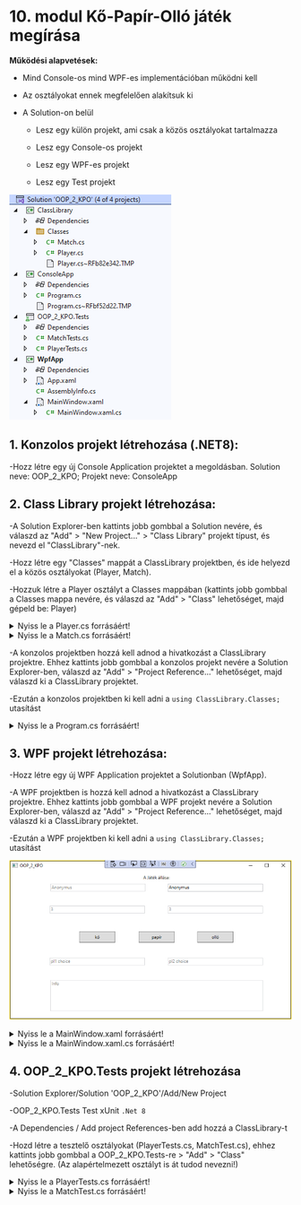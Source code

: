 # 10. modul Kő-Papír-Olló játék megírása

**Működési alapvetések:**

- Mind Console-os mind WPF-es implementációban működni kell

- Az osztályokat ennek megfelelően alakítsuk ki

- A Solution-on belül

  - Lesz egy külön projekt, ami csak a közös osztályokat tartalmazza

  - Lesz egy Console-os projekt

  - Lesz egy WPF-es projekt

  - Lesz egy Test projekt



![KPO feladat megoldása](PICTURES/OOP_2_KPO_Solution.PNG)

## 1. Konzolos projekt létrehozása (.NET8):

-Hozz létre egy új Console Application projektet a megoldásban. Solution neve: OOP_2_KPO; Projekt neve: ConsoleApp

## 2. Class Library projekt létrehozása:

-A Solution Explorer-ben kattints jobb gombbal a Solution nevére, és válaszd az "Add" > "New Project..." > "Class Library" projekt típust, és nevezd el "ClassLibrary"-nek.

-Hozz létre egy "Classes" mappát a ClassLibrary projektben, és ide helyezd el a közös osztályokat (Player, Match).

-Hozzuk létre a Player osztályt a Classes mappában (kattints jobb gombbal a Classes mappa nevére, és válaszd az "Add" > "Class" lehetőséget, majd gépeld be: Player)



<details>
<summary>Nyiss le a Player.cs forrásáért!</summary>

### `Player.cs` példa:

```c#
using System;
using System.Collections.Generic;
using System.Linq;
using System.Text;
using System.Threading.Tasks;
using System.Xml.Linq;

namespace ClassLibrary.Classes
{
    public class Player
    {
        private static string[] _hands = new string[] { "kő", "papír", "olló" };

        public Player(int lives=3, string name = "Anonymus")
        {
            Name = name;
            Lives = lives;
        }

        public string Name { get; set; }
        public int Lives { get; set; }
        public int Hand { get; set; } //1 = kő, 2 = papír, 3 = olló!

        /// <summary>
        /// A játékos választása szövegesen.
        /// </summary>
        /// <returns>kő | papír | olló</returns>
        public string GetHandAsString()
        {
            return _hands[Hand-1];
        }

        /// <summary>
        /// A játékos megadott neve stringként.
        /// </summary>
        /// <returns>Name</returns>
        public override string ToString()
        {
            return Name;
        }

        /// <summary>
        /// Csak konzolos alkalmazásoknál használható metódus a név beállításához.
        /// </summary>
        public void SetName()
        {
            Console.Write("Kérlek add meg a neved: ");
            Name = Console.ReadLine();
        }
        /// <summary>
        /// A játékos élete eggyel csökken.
        /// </summary>
        public void Fail()
        {
            Lives--;
        }

        
        /// <summary>
        /// A játékos életereje>0
        /// </summary>
        /// /// <returns>Lives>0</returns>
        public bool IsAlive { get => Lives > 0; }
    }
}

```
</details>

<details>
<summary>Nyiss le a Match.cs forrásáért!</summary>
### `Match.cs` példa:

```c#
using System;
using System.Collections.Generic;
using System.Linq;
using System.Text;
using System.Threading.Tasks;

namespace ClassLibrary.Classes
{
    public class Match
    {
        private Player p1, p2;
        private int winner;
        private int round;

        public Match(Player p1, Player p2)
        {
            this.p1 = p1;
            this.p2 = p2;
        }

        public void NextRound()
        {
            round++;
            
            winner = this.GetWinner(p1, p2);

            if (winner == -1)
            {
                p2.Fail();
            }
            else if (winner == 1)
            {
                p1.Fail();
            }
        }

        public bool IsFinished
        {
            get => !p1.IsAlive || !p2.IsAlive;
        }

        public string Info()
        {
            string result = "";
            result+=$"{round}. kör: \n";
            result += $"{p1}: {p1.GetHandAsString()} ({p1.Hand}) - ";
            result += $"{p2}: {p2.GetHandAsString()} ({p2.Hand})";
            string ny = "döntetlen";
            if (winner > 0)
            {
                ny = p2.Name;
            }
            else if (winner < 0)
            {
                ny = p1.Name;
            }
            result += $"\nKör nyertese: {ny}  ";
            result += $"\nPontszámok: {p1}: {p1.Lives} {p2}: {p2.Lives}\n";
            return result;
        }

        public int GetWinner(Player p1, Player p2)
        {
            int winner = 0; //-1: p1; 0: döntetlen; 1: p2 nyert 
            /*
             * 
                                         p2-p1
             akármi     ugyanaz          a-a =  0     döntetlen  
             1 (Kő)     2 (Papír)        2-1 =  1     p2 
             1 (Kő)     3 (Olló)         3-1 =  2     p1?     
             2 (Papír)  1 (Kő)           1-2 = -1     p1
             2 (Papír)  3 (Olló)         3-2 =  1     p2 
             3 (Olló)   1 (Kő)           1-3 = -2     p2? 
             3 (Olló)   2 (Papír)        2-3 = -1     p1
             */

            winner = p2.Hand - p1.Hand;
            if (Math.Abs(winner) == 2)
            {
                winner /= -2;
            }
            return winner;
        }

        public string GameWinner
        {
            get
            {
                if (IsFinished)
                {
                    if (p1.IsAlive)
                    {
                        return p1.Name;
                    }
                    if (p2.IsAlive)
                    {
                        return p2.Name;
                    }
                }
                return "";
            }
        }
    }
}

```
</details>

-A konzolos projektben hozzá kell adnod a hivatkozást a ClassLibrary projektre. Ehhez kattints jobb gombbal a konzolos projekt nevére a Solution Explorer-ben, válaszd az "Add" > "Project Reference..." lehetőséget, majd válaszd ki a ClassLibrary projektet.

-Ezután a konzolos projektben ki kell adni a `using ClassLibrary.Classes;` utasítást

<details>
<summary>Nyiss le a Program.cs forrásáért!</summary>
### `Program.cs` példa:

```c#
using ClassLibrary.Classes;
using System.Reflection;
using System.Runtime.CompilerServices;
using System.Xml.Linq;
using System.Xml.Serialization;

class Program
{
    /// <summary>
    /// Csak konzolos alkalmazásoknál használható metódus a játéko választásának bekérésére.
    /// </summary>
    static void Choice(Player p1, Player p2)
    {
        Random _rnd = new Random();
        int choice = 0;
        do
        {
            Console.Write($"{p2.Name}, válassz: 1: kő, 2: papír, 3: olló [1|2|3]:  ");
        } while (int.TryParse(Console.ReadLine(), out choice) && !(choice >= 1 && choice <= 3));
        p2.Hand = choice;

        p1.Hand = _rnd.Next(3) + 1;

    }
    static void Main(string[] args)
    {
        Player _player1 = new Player();
        Player _player2 = new Player(3);
        _player2.SetName();
        
        Match match = new Match(_player1, _player2);

        while (true)
        {
            if (match.IsFinished)
            {
                break;
            }
            Choice(_player1, _player2);
            match.NextRound();
            Console.WriteLine(match.Info());
        }
        Console.WriteLine($"{match.GameWinner} játékos nyert!");
    }
}

```
</details>

## 3. WPF projekt létrehozása:

-Hozz létre egy új WPF Application projektet a Solutionban (WpfApp).

-A WPF projektben is hozzá kell adnod a hivatkozást a ClassLibrary projektre. Ehhez kattints jobb gombbal a WPF projekt nevére a Solution Explorer-ben, válaszd az "Add" > "Project Reference..." lehetőséget, majd válaszd ki a ClassLibrary projektet.

-Ezután a WPF projektben ki kell adni a `using ClassLibrary.Classes;` utasítást

![KPO feladat megoldása](PICTURES/OOP_2_KPO_WPF.PNG)

<details>
<summary>Nyiss le a MainWindow.xaml forrásáért!</summary>
### `MainWindow.xaml` példa:

```c#
<Window x:Class="WpfApp.MainWindow"
        xmlns="http://schemas.microsoft.com/winfx/2006/xaml/presentation"
        xmlns:x="http://schemas.microsoft.com/winfx/2006/xaml"
        xmlns:d="http://schemas.microsoft.com/expression/blend/2008"
        xmlns:mc="http://schemas.openxmlformats.org/markup-compatibility/2006"
        xmlns:local="clr-namespace:WpfApp"
        mc:Ignorable="d"
        Title="MainWindow" Height="450" Width="800">
    <Grid>
        <Label Content="A Játék állása:" HorizontalAlignment="Left" Margin="367,4,0,0" VerticalAlignment="Top"/>
        <TextBox x:Name="tb_player1Name" HorizontalAlignment="Left" Height="21" Margin="114,35,0,0" TextWrapping="Wrap" Text="pl1 name" VerticalAlignment="Top" Width="264" IsEnabled="False" />
        <TextBox x:Name="tb_player1Lives" HorizontalAlignment="Left" Height="21" Margin="112,96,0,0" TextWrapping="Wrap" Text="pl1 lives" VerticalAlignment="Top" Width="264" IsEnabled="False"/>
        <TextBox x:Name="tb_player2Name" HorizontalAlignment="Left" Height="22" Margin="440,35,0,0" TextWrapping="Wrap" Text="pl2 name" VerticalAlignment="Top" Width="264" TextChanged="tb_player2Name_TextChanged"/>
        <TextBox x:Name="tb_player2Lives" HorizontalAlignment="Left" Height="21" Margin="440,96,0,0" TextWrapping="Wrap" Text="pl2 lives" VerticalAlignment="Top" Width="264" IsEnabled="False"/>

        <Button x:Name="btn_ko" Content="kő" HorizontalAlignment="Left" Height="31" Margin="194,167,0,0" VerticalAlignment="Top" Width="100" Click="btn_ko_Click"/>
        <Button x:Name="btn_papir" Content="papír" HorizontalAlignment="Center" Height="31" Margin="0,167,0,0" VerticalAlignment="Top" Width="100" Click="btn_papir_Click"/>
        <Button x:Name="btn_ollo" Content="olló" HorizontalAlignment="Left" Height="31" Margin="522,167,0,0" VerticalAlignment="Top" Width="100" Click="btn_ollo_Click"/>

        <TextBox x:Name="tb_player1Choice" HorizontalAlignment="Left" Height="21" Margin="112,240,0,0" TextWrapping="Wrap" Text="pl1 choice" VerticalAlignment="Top" Width="264" IsEnabled="False"/>
        <TextBox x:Name="tb_player2Choice" HorizontalAlignment="Left" Height="21" Margin="440,240,0,0" TextWrapping="Wrap" Text="pl2 choice" VerticalAlignment="Top" Width="264" IsEnabled="False"/>
        <TextBox x:Name="tb_info" HorizontalAlignment="Left" Height="86" Margin="114,302,0,0" TextWrapping="Wrap" Text="Info" VerticalAlignment="Top" Width="590" IsEnabled="False"/>

    </Grid>
</Window>

```
</details>

<details>
<summary>Nyiss le a MainWindow.xaml.cs forrásáért!</summary>
### `MainWindow.xaml.cs` példa:

```c#
using ClassLibrary.Classes;
using System.ComponentModel;
using System.Runtime.CompilerServices;
using System.Text;
using System.Windows;
using System.Windows.Controls;
using System.Windows.Data;
using System.Windows.Documents;
using System.Windows.Input;
using System.Windows.Media;
using System.Windows.Media.Imaging;
using System.Windows.Navigation;
using System.Windows.Shapes;

namespace WpfApp
{
    /// <summary>
    /// Interaction logic for MainWindow.xaml
    /// </summary>
    public partial class MainWindow : Window
    {
        private Player player1;
        private Player player2;
        private Match match;
        private static Random _rnd = new Random();

        public MainWindow()
        {
            InitializeComponent();
            player1 = new Player();
            tb_player1Name.Text = player1.Name;
            tb_player1Lives.Text=player1.Lives.ToString();
            player2 = new Player();
            tb_player2Name.Text = player2.Name;
            tb_player2Lives.Text=player2.Lives.ToString();   
            match = new Match(player1, player2);
        }


        private void PlayRound(int choice)
        {
            player1.Hand = _rnd.Next(3) + 1;
            tb_player1Choice.Text = player1.GetHandAsString();
            player2.Hand = choice;
            tb_player2Choice.Text = player2.GetHandAsString();
            match.NextRound();
            tb_player1Lives.Text = player1.Lives.ToString();
            tb_player2Lives.Text = player2.Lives.ToString();
            tb_info.Text = match.Info();
            if (match.IsFinished)
            {
                MessageBox.Show($"{match.GameWinner} játékos nyert!");
                this.Close();
            }
        }

        private void btn_ko_Click(object sender, RoutedEventArgs e)
        {
            PlayRound(1);
        }

        private void btn_papir_Click(object sender, RoutedEventArgs e)
        {
            PlayRound(2);
        }

        private void btn_ollo_Click(object sender, RoutedEventArgs e)
        {
            PlayRound(3);
        }

        private void tb_player2Name_TextChanged(object sender, TextChangedEventArgs e)
        {
            if (player2 != null)
            {
                player2.Name = (sender as TextBox).Text;
            }
        }
    }
}
```
</details>

## 4. OOP_2_KPO.Tests projekt létrehozása

-Solution Explorer/Solution 'OOP_2_KPO'/Add/New Project

-OOP_2_KPO.Tests Test xUnit `.Net 8`

-A Dependencies / Add project References-ben add hozzá a ClassLibrary-t

-Hozd létre a tesztelő osztályokat (PlayerTests.cs, MatchTest.cs), ehhez kattints jobb gombbal a OOP_2_KPO.Tests-re > "Add" > "Class" lehetőségre. (Az alapértelmezett osztályt is át tudod nevezni!)


<details>
<summary>Nyiss le a PlayerTests.cs forrásáért!</summary>
### `PlayerTests.cs` példa:

```c#
using ClassLibrary.Classes;

namespace OOP_2_KPO.Tests
{
    public class PlayerTests
    {
        [Fact]
        public void PlayerInitializationTest()
        {
            // Arrange
            var player = new Player(3, "TestPlayer");

            // Act & Assert
            Assert.Equal("TestPlayer", player.Name);
            Assert.Equal(3, player.Lives);
        }

        [Fact]
        public void PlayerHandTest()
        {
            // Arrange
            var player = new Player();
            player.Hand = 1;

            // Act
            var hand = player.GetHandAsString();

            // Assert
            Assert.Equal("kő", hand);
        }

        [Fact]
        public void PlayerFailTest()
        {
            // Arrange
            var player = new Player(3);

            // Act
            player.Fail();

            // Assert
            Assert.Equal(2, player.Lives);
        }

        [Fact]
        public void PlayerIsAliveTest()
        {
            // Arrange
            var player = new Player(1);

            // Act
            player.Fail();

            // Assert
            Assert.False(player.IsAlive);
        }
    }
}
```
</details>

<details>
<summary>Nyiss le a MatchTest.cs forrásáért!</summary>
### `MatchTest.cs` példa:

```c#
using ClassLibrary.Classes;

namespace OOP_2_KPO.Tests
{
    public class MatchTests
    {
        [Fact]
        public void MatchInitializationTest()
        {
            // Arrange
            var player1 = new Player();
            var player2 = new Player();
            var match = new Match(player1, player2);

            // Act & Assert
            Assert.NotNull(match);
        }

        [Fact]
        public void MatchNextRoundTest()
        {
            // Arrange
            var player1 = new Player();
            var player2 = new Player();
            var match = new Match(player1, player2);

            // Act
            player1.Hand = 1; // kő
            player2.Hand = 2; // papír
            match.NextRound();

            // Assert
            Assert.Equal(2, player1.Lives); // player1 veszít egy életet
            Assert.Equal(3, player2.Lives); // player2 nem veszít életet
        }

        [Fact]
        public void MatchIsFinishedTest()
        {
            // Arrange
            var player1 = new Player(1);
            var player2 = new Player();
            var match = new Match(player1, player2);

            // Act
            player1.Hand = 1; // kő
            player2.Hand = 2; // papír
            match.NextRound();

            // Assert
            Assert.True(match.IsFinished);
        }

        [Fact]
        public void MatchGameWinnerTest()
        {
            // Arrange
            var player1 = new Player(1, "Player1");
            var player2 = new Player(3, "Player2");
            var match = new Match(player1, player2);

            // Act
            player1.Hand = 1; // kő
            player2.Hand = 2; // papír
            match.NextRound();

            // Assert
            Assert.Equal("Player2", match.GameWinner);
        }
    }
}
```
</details>


